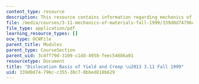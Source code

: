```yaml
---
content_type: resource
description: This resource contains information regarding mechanics of materials.
file: /media/courses/3-11-mechanics-of-materials-fall-1999/339d0d74796cc35538c78bbed818b629_MIT3_11F99_dn.pdf
file_type: application/pdf
learning_resource_types: []
ocw_type: OCWFile
parent_title: Modules
parent_type: CourseSection
parent_uid: 3c4ff79d-3109-c1dd-4958-feec54686a01
resourcetype: Document
title: "Dislocation Basis of Yield and Creep \u2013 3.11 Fall 1999"
uid: 339d0d74-796c-c355-38c7-8bbed818b629
---
```

